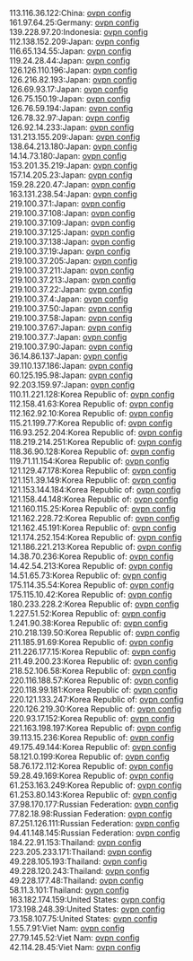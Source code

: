 113.116.36.122:China: [ovpn config](vpn/113_116_36_122.ovpn)  
161.97.64.25:Germany: [ovpn config](vpn/161_97_64_25.ovpn)  
139.228.97.20:Indonesia: [ovpn config](vpn/139_228_97_20.ovpn)  
112.138.152.209:Japan: [ovpn config](vpn/112_138_152_209.ovpn)  
116.65.134.55:Japan: [ovpn config](vpn/116_65_134_55.ovpn)  
119.24.28.44:Japan: [ovpn config](vpn/119_24_28_44.ovpn)  
126.126.110.196:Japan: [ovpn config](vpn/126_126_110_196.ovpn)  
126.216.82.193:Japan: [ovpn config](vpn/126_216_82_193.ovpn)  
126.69.93.17:Japan: [ovpn config](vpn/126_69_93_17.ovpn)  
126.75.150.19:Japan: [ovpn config](vpn/126_75_150_19.ovpn)  
126.76.59.194:Japan: [ovpn config](vpn/126_76_59_194.ovpn)  
126.78.32.97:Japan: [ovpn config](vpn/126_78_32_97.ovpn)  
126.92.14.233:Japan: [ovpn config](vpn/126_92_14_233.ovpn)  
131.213.155.209:Japan: [ovpn config](vpn/131_213_155_209.ovpn)  
138.64.213.180:Japan: [ovpn config](vpn/138_64_213_180.ovpn)  
14.14.73.180:Japan: [ovpn config](vpn/14_14_73_180.ovpn)  
153.201.35.219:Japan: [ovpn config](vpn/153_201_35_219.ovpn)  
157.14.205.23:Japan: [ovpn config](vpn/157_14_205_23.ovpn)  
159.28.220.47:Japan: [ovpn config](vpn/159_28_220_47.ovpn)  
163.131.238.54:Japan: [ovpn config](vpn/163_131_238_54.ovpn)  
219.100.37.1:Japan: [ovpn config](vpn/219_100_37_1.ovpn)  
219.100.37.108:Japan: [ovpn config](vpn/219_100_37_108.ovpn)  
219.100.37.109:Japan: [ovpn config](vpn/219_100_37_109.ovpn)  
219.100.37.125:Japan: [ovpn config](vpn/219_100_37_125.ovpn)  
219.100.37.138:Japan: [ovpn config](vpn/219_100_37_138.ovpn)  
219.100.37.19:Japan: [ovpn config](vpn/219_100_37_19.ovpn)  
219.100.37.205:Japan: [ovpn config](vpn/219_100_37_205.ovpn)  
219.100.37.211:Japan: [ovpn config](vpn/219_100_37_211.ovpn)  
219.100.37.213:Japan: [ovpn config](vpn/219_100_37_213.ovpn)  
219.100.37.22:Japan: [ovpn config](vpn/219_100_37_22.ovpn)  
219.100.37.4:Japan: [ovpn config](vpn/219_100_37_4.ovpn)  
219.100.37.50:Japan: [ovpn config](vpn/219_100_37_50.ovpn)  
219.100.37.58:Japan: [ovpn config](vpn/219_100_37_58.ovpn)  
219.100.37.67:Japan: [ovpn config](vpn/219_100_37_67.ovpn)  
219.100.37.7:Japan: [ovpn config](vpn/219_100_37_7.ovpn)  
219.100.37.90:Japan: [ovpn config](vpn/219_100_37_90.ovpn)  
36.14.86.137:Japan: [ovpn config](vpn/36_14_86_137.ovpn)  
39.110.137.186:Japan: [ovpn config](vpn/39_110_137_186.ovpn)  
60.125.195.98:Japan: [ovpn config](vpn/60_125_195_98.ovpn)  
92.203.159.97:Japan: [ovpn config](vpn/92_203_159_97.ovpn)  
110.11.221.128:Korea Republic of: [ovpn config](vpn/110_11_221_128.ovpn)  
112.158.41.63:Korea Republic of: [ovpn config](vpn/112_158_41_63.ovpn)  
112.162.92.10:Korea Republic of: [ovpn config](vpn/112_162_92_10.ovpn)  
115.21.199.77:Korea Republic of: [ovpn config](vpn/115_21_199_77.ovpn)  
116.93.252.204:Korea Republic of: [ovpn config](vpn/116_93_252_204.ovpn)  
118.219.214.251:Korea Republic of: [ovpn config](vpn/118_219_214_251.ovpn)  
118.36.90.128:Korea Republic of: [ovpn config](vpn/118_36_90_128.ovpn)  
119.71.11.154:Korea Republic of: [ovpn config](vpn/119_71_11_154.ovpn)  
121.129.47.178:Korea Republic of: [ovpn config](vpn/121_129_47_178.ovpn)  
121.151.39.149:Korea Republic of: [ovpn config](vpn/121_151_39_149.ovpn)  
121.153.144.184:Korea Republic of: [ovpn config](vpn/121_153_144_184.ovpn)  
121.158.44.148:Korea Republic of: [ovpn config](vpn/121_158_44_148.ovpn)  
121.160.115.25:Korea Republic of: [ovpn config](vpn/121_160_115_25.ovpn)  
121.162.228.72:Korea Republic of: [ovpn config](vpn/121_162_228_72.ovpn)  
121.162.45.191:Korea Republic of: [ovpn config](vpn/121_162_45_191.ovpn)  
121.174.252.154:Korea Republic of: [ovpn config](vpn/121_174_252_154.ovpn)  
121.186.221.213:Korea Republic of: [ovpn config](vpn/121_186_221_213.ovpn)  
14.38.70.236:Korea Republic of: [ovpn config](vpn/14_38_70_236.ovpn)  
14.42.54.213:Korea Republic of: [ovpn config](vpn/14_42_54_213.ovpn)  
14.51.65.73:Korea Republic of: [ovpn config](vpn/14_51_65_73.ovpn)  
175.114.35.54:Korea Republic of: [ovpn config](vpn/175_114_35_54.ovpn)  
175.115.10.42:Korea Republic of: [ovpn config](vpn/175_115_10_42.ovpn)  
180.233.228.2:Korea Republic of: [ovpn config](vpn/180_233_228_2.ovpn)  
1.227.51.52:Korea Republic of: [ovpn config](vpn/1_227_51_52.ovpn)  
1.241.90.38:Korea Republic of: [ovpn config](vpn/1_241_90_38.ovpn)  
210.218.139.50:Korea Republic of: [ovpn config](vpn/210_218_139_50.ovpn)  
211.185.91.69:Korea Republic of: [ovpn config](vpn/211_185_91_69.ovpn)  
211.226.177.15:Korea Republic of: [ovpn config](vpn/211_226_177_15.ovpn)  
211.49.200.23:Korea Republic of: [ovpn config](vpn/211_49_200_23.ovpn)  
218.52.106.58:Korea Republic of: [ovpn config](vpn/218_52_106_58.ovpn)  
220.116.188.57:Korea Republic of: [ovpn config](vpn/220_116_188_57.ovpn)  
220.118.99.181:Korea Republic of: [ovpn config](vpn/220_118_99_181.ovpn)  
220.121.133.247:Korea Republic of: [ovpn config](vpn/220_121_133_247.ovpn)  
220.126.219.30:Korea Republic of: [ovpn config](vpn/220_126_219_30.ovpn)  
220.93.17.152:Korea Republic of: [ovpn config](vpn/220_93_17_152.ovpn)  
221.163.198.197:Korea Republic of: [ovpn config](vpn/221_163_198_197.ovpn)  
39.113.15.236:Korea Republic of: [ovpn config](vpn/39_113_15_236.ovpn)  
49.175.49.144:Korea Republic of: [ovpn config](vpn/49_175_49_144.ovpn)  
58.121.0.199:Korea Republic of: [ovpn config](vpn/58_121_0_199.ovpn)  
58.76.172.112:Korea Republic of: [ovpn config](vpn/58_76_172_112.ovpn)  
59.28.49.169:Korea Republic of: [ovpn config](vpn/59_28_49_169.ovpn)  
61.253.163.249:Korea Republic of: [ovpn config](vpn/61_253_163_249.ovpn)  
61.253.80.143:Korea Republic of: [ovpn config](vpn/61_253_80_143.ovpn)  
37.98.170.177:Russian Federation: [ovpn config](vpn/37_98_170_177.ovpn)  
77.82.18.98:Russian Federation: [ovpn config](vpn/77_82_18_98.ovpn)  
87.251.126.111:Russian Federation: [ovpn config](vpn/87_251_126_111.ovpn)  
94.41.148.145:Russian Federation: [ovpn config](vpn/94_41_148_145.ovpn)  
184.22.91.153:Thailand: [ovpn config](vpn/184_22_91_153.ovpn)  
223.205.233.171:Thailand: [ovpn config](vpn/223_205_233_171.ovpn)  
49.228.105.193:Thailand: [ovpn config](vpn/49_228_105_193.ovpn)  
49.228.120.243:Thailand: [ovpn config](vpn/49_228_120_243.ovpn)  
49.228.177.48:Thailand: [ovpn config](vpn/49_228_177_48.ovpn)  
58.11.3.101:Thailand: [ovpn config](vpn/58_11_3_101.ovpn)  
163.182.174.159:United States: [ovpn config](vpn/163_182_174_159.ovpn)  
173.198.248.39:United States: [ovpn config](vpn/173_198_248_39.ovpn)  
73.158.107.75:United States: [ovpn config](vpn/73_158_107_75.ovpn)  
1.55.7.91:Viet Nam: [ovpn config](vpn/1_55_7_91.ovpn)  
27.79.145.52:Viet Nam: [ovpn config](vpn/27_79_145_52.ovpn)  
42.114.28.45:Viet Nam: [ovpn config](vpn/42_114_28_45.ovpn)  
